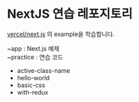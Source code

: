 # NextJS 연습 레포지토리

[vercel/next.js](https://github.com/vercel/next.js/tree/canary/examples) 의 example을 학습합니다.<br/>

~app : Next.js 예제<br/>
~practice : 연습 코드<br/>

- active-class-name
- hello-world
- basic-css
- with-redux
